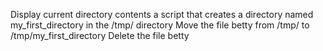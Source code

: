 Display current directory contents
a script that creates a directory named my_first_directory in the /tmp/ directory
Move the file betty from /tmp/ to /tmp/my_first_directory
Delete the file betty
